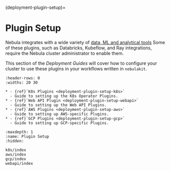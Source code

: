 (deployment-plugin-setup)=

# Plugin Setup

Nebula integrates with a wide variety of [data, ML and analytical tools](https://nebula.org/integrations)
Some of these plugins, such as Databricks, Kubeflow, and Ray integrations, require the Nebula cluster administrator to enable them.

This section of the *Deployment Guides* will cover how to configure your cluster
to use these plugins in your workflows written in `nebulakit`.

```{list-table}
:header-rows: 0
:widths: 20 30

* - {ref}`K8s Plugins <deployment-plugin-setup-k8s>`
  - Guide to setting up the K8s Operator Plugins.
* - {ref}`Web API Plugin <deployment-plugin-setup-webapi>`
  - Guide to setting up the Web API Plugins.
* - {ref}`AWS Plugins <deployment-plugin-setup-aws>`
  - Guide to setting up AWS-specific Plugins.
* - {ref}`GCP Plugins <deployment-plugin-setup-gcp>`
  - Guide to setting up GCP-specific Plugins.
```

```{toctree}
:maxdepth: 1
:name: Plugin Setup
:hidden:

k8s/index
aws/index
gcp/index
webapi/index
```